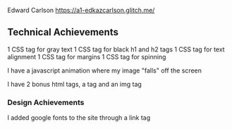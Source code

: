 Edward Carlson
https://a1-edkazcarlson.glitch.me/

## Technical Achievements
1 CSS tag for gray text
1 CSS tag for black h1 and h2 tags
1 CSS tag for text alignment
1 CSS tag for margins
1 CSS tag for spinning

I have a javascript animation where my image "falls" off the screen

I have 2 bonus html tags, a tag and an img tag

### Design Achievements
I added google fonts to the site through a link tag